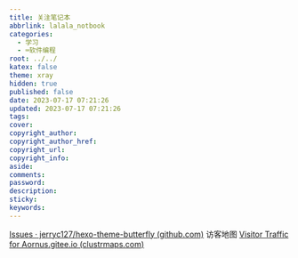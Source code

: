 ```yaml
---
title: 关注笔记本
abbrlink: lalala_notbook
categories:
  - 学习
  - ⌨️软件编程
root: ../../
katex: false
theme: xray
hidden: true
published: false
date: 2023-07-17 07:21:26
updated: 2023-07-17 07:21:26
tags:
cover:
copyright_author:
copyright_author_href:
copyright_url:
copyright_info:
aside:
comments:
password:
description:
sticky:
keywords:
---
```


[Issues · jerryc127/hexo-theme-butterfly (github.com)](https://github.com/jerryc127/hexo-theme-butterfly/issues)
访客地图
[Visitor Traffic for Aornus.gitee.io (clustrmaps.com)](https://clustrmaps.com/site/1bk51)